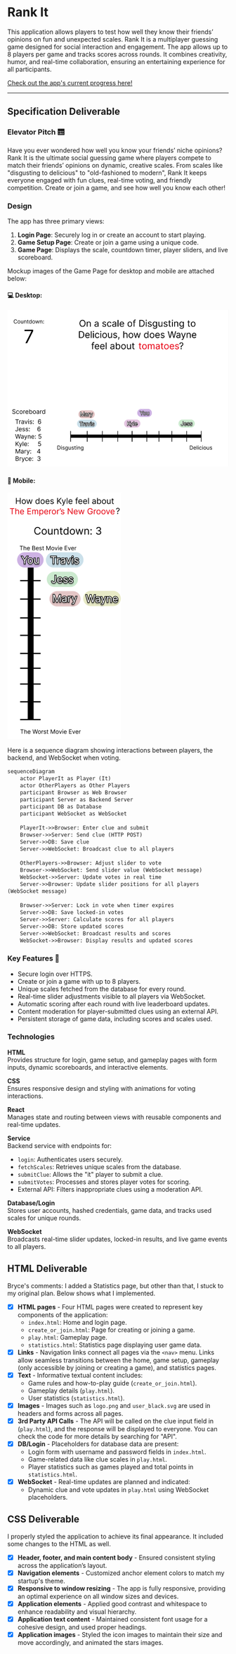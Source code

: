 # Rank It 

This application allows players to test how well they know their friends’ opinions on fun and unexpected scales. Rank It is a multiplayer guessing game designed for social interaction and engagement. The app allows up to 8 players per game and tracks scores across rounds. It combines creativity, humor, and real-time collaboration, ensuring an entertaining experience for all participants.

[Check out the app's current progress here!](https://brycelasson.click)

---

## Specification Deliverable  

### Elevator Pitch 🛗  
Have you ever wondered how well you know your friends’ niche opinions? Rank It is the ultimate social guessing game where players compete to match their friends’ opinions on dynamic, creative scales. From scales like "disgusting to delicious" to "old-fashioned to modern", Rank It keeps everyone engaged with fun clues, real-time voting, and friendly competition. Create or join a game, and see how well you know each other!

### Design
The app has three primary views:  
1. **Login Page**: Securely log in or create an account to start playing.  
2. **Game Setup Page**: Create or join a game using a unique code.  
3. **Game Page**: Displays the scale, countdown timer, player sliders, and live scoreboard.  

Mockup images of the Game Page for desktop and mobile are attached below:

#### 💻 Desktop:

![Desktop View 1](desktopView1.png)

#### 📱 Mobile:

![Mobile View](mobileView.png)

Here is a sequence diagram showing interactions between players, the backend, and WebSocket when voting.

```mermaid
sequenceDiagram
    actor PlayerIt as Player (It)
    actor OtherPlayers as Other Players
    participant Browser as Web Browser
    participant Server as Backend Server
    participant DB as Database
    participant WebSocket as WebSocket

    PlayerIt->>Browser: Enter clue and submit
    Browser->>Server: Send clue (HTTP POST)
    Server->>DB: Save clue
    Server->>WebSocket: Broadcast clue to all players

    OtherPlayers->>Browser: Adjust slider to vote
    Browser->>WebSocket: Send slider value (WebSocket message)
    WebSocket->>Server: Update votes in real time
    Server->>Browser: Update slider positions for all players (WebSocket message)

    Browser->>Server: Lock in vote when timer expires
    Server->>DB: Save locked-in votes
    Server->>Server: Calculate scores for all players
    Server->>DB: Store updated scores
    Server->>WebSocket: Broadcast results and scores
    WebSocket->>Browser: Display results and updated scores
```

### Key Features 🔑
- Secure login over HTTPS.  
- Create or join a game with up to 8 players.  
- Unique scales fetched from the database for every round.  
- Real-time slider adjustments visible to all players via WebSocket.  
- Automatic scoring after each round with live leaderboard updates.  
- Content moderation for player-submitted clues using an external API.  
- Persistent storage of game data, including scores and scales used.

### Technologies  

**HTML**  
Provides structure for login, game setup, and gameplay pages with form inputs, dynamic scoreboards, and interactive elements.  

**CSS**  
Ensures responsive design and styling with animations for voting interactions.  

**React**  
Manages state and routing between views with reusable components and real-time updates.  

**Service**  
Backend service with endpoints for:  
- `login`: Authenticates users securely.  
- `fetchScales`: Retrieves unique scales from the database.  
- `submitClue`: Allows the "it" player to submit a clue.  
- `submitVotes`: Processes and stores player votes for scoring.  
- External API: Filters inappropriate clues using a moderation API.  

**Database/Login**  
Stores user accounts, hashed credentials, game data, and tracks used scales for unique rounds.  

**WebSocket**  
Broadcasts real-time slider updates, locked-in results, and live game events to all players.  


## HTML Deliverable

Bryce's comments: I added a Statistics page, but other than that, I stuck to my original plan. Below shows what I implemented.

- [x] **HTML pages** - Four HTML pages were created to represent key components of the application:
  - `index.html`: Home and login page.
  - `create_or_join.html`: Page for creating or joining a game.
  - `play.html`: Gameplay page.
  - `statistics.html`: Statistics page displaying user game data.
- [x] **Links** - Navigation links connect all pages via the `<nav>` menu. Links allow seamless transitions between the home, game setup, gameplay (only accessible by joining or creating a game), and statistics pages.
- [x] **Text** - Informative textual content includes:
  - Game rules and how-to-play guide (`create_or_join.html`).
  - Gameplay details (`play.html`).
  - User statistics (`statistics.html`).
- [x] **Images** - Images such as `logo.png` and `user_black.svg` are used in headers and forms across all pages.
- [x] **3rd Party API Calls** - The API will be called on the clue input field in (`play.html`), and the response will be displayed to everyone. You can check the code for more details by searching for "API".
- [x] **DB/Login** - Placeholders for database data are present:
  - Login form with username and password fields in `index.html`.
  - Game-related data like clue scales in `play.html`.
  - Player statistics such as games played and total points in `statistics.html`.
- [x] **WebSocket** - Real-time updates are planned and indicated:
  - Dynamic clue and vote updates in `play.html` using WebSocket placeholders.

## CSS Deliverable

I properly styled the application to achieve its final appearance. It included some changes to the HTML as well.

- [x] **Header, footer, and main content body** - Ensured consistent styling across the application’s layout.
- [x] **Navigation elements** - Customized anchor element colors to match my startup's theme.
- [x] **Responsive to window resizing** - The app is fully responsive, providing an optimal experience on all window sizes and devices.
- [x] **Application elements** - Applied good contrast and whitespace to enhance readability and visual hierarchy.
- [x] **Application text content** - Maintained consistent font usage for a cohesive design, and used proper headings.
- [x] **Application images** - Styled the icon images to maintain their size and move accordingly, and animated the stars images.
